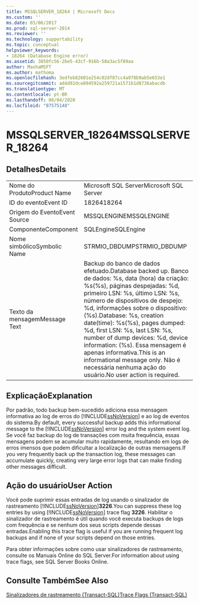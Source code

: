 ```yaml
---
title: MSSQLSERVER_18264 | Microsoft Docs
ms.custom: ''
ms.date: 03/06/2017
ms.prod: sql-server-2014
ms.reviewer: ''
ms.technology: supportability
ms.topic: conceptual
helpviewer_keywords:
- 18264 (Database Engine error)
ms.assetid: 3050fc56-2be5-43cf-916b-50a3ac5f89aa
author: MashaMSFT
ms.author: mathoma
ms.openlocfilehash: 3edfeb82601e254c02df87cc4a978b9ab5e653e1
ms.sourcegitcommit: ad4d92dce894592a259721a1571b1d8736abacdb
ms.translationtype: MT
ms.contentlocale: pt-BR
ms.lasthandoff: 08/04/2020
ms.locfileid: "87575148"
---
```

# <a name="mssqlserver_18264"></a><span data-ttu-id="7dcbc-102">MSSQLSERVER_18264</span><span class="sxs-lookup"><span data-stu-id="7dcbc-102">MSSQLSERVER_18264</span></span>
    
## <a name="details"></a><span data-ttu-id="7dcbc-103">Detalhes</span><span class="sxs-lookup"><span data-stu-id="7dcbc-103">Details</span></span>  
  
|||  
|-|-|  
|<span data-ttu-id="7dcbc-104">Nome do Produto</span><span class="sxs-lookup"><span data-stu-id="7dcbc-104">Product Name</span></span>|<span data-ttu-id="7dcbc-105">Microsoft SQL Server</span><span class="sxs-lookup"><span data-stu-id="7dcbc-105">Microsoft SQL Server</span></span>|  
|<span data-ttu-id="7dcbc-106">ID do evento</span><span class="sxs-lookup"><span data-stu-id="7dcbc-106">Event ID</span></span>|<span data-ttu-id="7dcbc-107">18264</span><span class="sxs-lookup"><span data-stu-id="7dcbc-107">18264</span></span>|  
|<span data-ttu-id="7dcbc-108">Origem do Evento</span><span class="sxs-lookup"><span data-stu-id="7dcbc-108">Event Source</span></span>|<span data-ttu-id="7dcbc-109">MSSQLENGINE</span><span class="sxs-lookup"><span data-stu-id="7dcbc-109">MSSQLENGINE</span></span>|  
|<span data-ttu-id="7dcbc-110">Componente</span><span class="sxs-lookup"><span data-stu-id="7dcbc-110">Component</span></span>|<span data-ttu-id="7dcbc-111">SQLEngine</span><span class="sxs-lookup"><span data-stu-id="7dcbc-111">SQLEngine</span></span>|  
|<span data-ttu-id="7dcbc-112">Nome simbólico</span><span class="sxs-lookup"><span data-stu-id="7dcbc-112">Symbolic Name</span></span>|<span data-ttu-id="7dcbc-113">STRMIO_DBDUMP</span><span class="sxs-lookup"><span data-stu-id="7dcbc-113">STRMIO_DBDUMP</span></span>|  
|<span data-ttu-id="7dcbc-114">Texto da mensagem</span><span class="sxs-lookup"><span data-stu-id="7dcbc-114">Message Text</span></span>|<span data-ttu-id="7dcbc-115">Backup do banco de dados efetuado.</span><span class="sxs-lookup"><span data-stu-id="7dcbc-115">Database backed up.</span></span> <span data-ttu-id="7dcbc-116">Banco de dados: %s, data (hora) da criação: %s(%s), páginas despejadas: %d, primeiro LSN: %s, último LSN: %s, número de dispositivos de despejo: %d, informações sobre o dispositivo: (%s).</span><span class="sxs-lookup"><span data-stu-id="7dcbc-116">Database: %s, creation date(time): %s(%s), pages dumped: %d, first LSN: %s, last LSN: %s, number of dump devices: %d, device information: (%s).</span></span> <span data-ttu-id="7dcbc-117">Essa mensagem é apenas informativa.</span><span class="sxs-lookup"><span data-stu-id="7dcbc-117">This is an informational message only.</span></span> <span data-ttu-id="7dcbc-118">Não é necessária nenhuma ação do usuário.</span><span class="sxs-lookup"><span data-stu-id="7dcbc-118">No user action is required.</span></span>|  
  
## <a name="explanation"></a><span data-ttu-id="7dcbc-119">Explicação</span><span class="sxs-lookup"><span data-stu-id="7dcbc-119">Explanation</span></span>  
 <span data-ttu-id="7dcbc-120">Por padrão, todo backup bem-sucedido adiciona essa mensagem informativa ao log de erros do [!INCLUDE[ssNoVersion](../../includes/ssnoversion-md.md)] e ao log de eventos do sistema.</span><span class="sxs-lookup"><span data-stu-id="7dcbc-120">By default, every successful backup adds this informational message to the [!INCLUDE[ssNoVersion](../../includes/ssnoversion-md.md)] error log and the system event log.</span></span> <span data-ttu-id="7dcbc-121">Se você faz backup do log de transações com muita frequência, essas mensagens podem se acumular muito rapidamente, resultando em logs de erros imensos que podem dificultar a localização de outras mensagens.</span><span class="sxs-lookup"><span data-stu-id="7dcbc-121">If you very frequently back up the transaction log, these messages can accumulate quickly, creating very large error logs that can make finding other messages difficult.</span></span>  
  
## <a name="user-action"></a><span data-ttu-id="7dcbc-122">Ação do usuário</span><span class="sxs-lookup"><span data-stu-id="7dcbc-122">User Action</span></span>  
 <span data-ttu-id="7dcbc-123">Você pode suprimir essas entradas de log usando o sinalizador de rastreamento [!INCLUDE[ssNoVersion](../../includes/ssnoversion-md.md)]**3226**.</span><span class="sxs-lookup"><span data-stu-id="7dcbc-123">You can suppress these log entries by using [!INCLUDE[ssNoVersion](../../includes/ssnoversion-md.md)] trace flag **3226**.</span></span> <span data-ttu-id="7dcbc-124">Habilitar o sinalizador de rastreamento é útil quando você executa backups de logs com frequência e se nenhum dos seus scripts depende dessas entradas.</span><span class="sxs-lookup"><span data-stu-id="7dcbc-124">Enabling this trace flag is useful if you are running frequent log backups and if none of your scripts depend on those entries.</span></span>  
  
 <span data-ttu-id="7dcbc-125">Para obter informações sobre como usar sinalizadores de rastreamento, consulte os Manuais Online do SQL Server.</span><span class="sxs-lookup"><span data-stu-id="7dcbc-125">For information about using trace flags, see SQL Server Books Online.</span></span>  
  
## <a name="see-also"></a><span data-ttu-id="7dcbc-126">Consulte Também</span><span class="sxs-lookup"><span data-stu-id="7dcbc-126">See Also</span></span>  
 [<span data-ttu-id="7dcbc-127">Sinalizadores de rastreamento &#40;Transact-SQL&#41;</span><span class="sxs-lookup"><span data-stu-id="7dcbc-127">Trace Flags &#40;Transact-SQL&#41;</span></span>](/sql/t-sql/database-console-commands/dbcc-traceon-trace-flags-transact-sql)  
  
  
